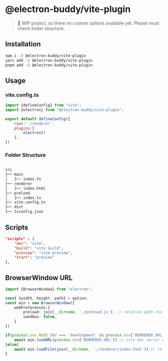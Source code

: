 # @electron-buddy/vite-plugin

> 🚨 WIP project, so there no custom options available yet. Please must check folder structure.

## Installation

```bash
npm i -D @electron-buddy/vite-plugin
yarn add -D @electron-buddy/vite-plugin
pnpm add -D @electron-buddy/vite-plugin
```

## Usage

### vite.config.ts

```js   
import {defineConfig} from "vite";
import {electron} from "@electron-buddy/vite-plugin";

export default defineConfig({
    root:'./renderer',
    plugins:[
        electron()
    ],
})
```

### Folder Structure

```bash

src
├── main
│   ├── index.ts
├── renderer
│   ├── index.html
├── preload
│   ├── index.ts
├── vite.config.ts
├── dist
├── tsconfig.json
```

## Scripts

```json
"scripts" : {
    "dev": "vite",
    "build": "vite build",
    "preview": "vite preview",
    "start": "preview"
},
```

## BrowserWindow URL

```ts
import {BrowserWindow} from "electron";

const {width, height, path} = option;
const win = new BrowserWindow({
    webPreferences:{
        preload: join(__dirname, './preload.js'), // relative path (both)
        sandbox: false,
    }
})

if(process.env.NODE_ENV === 'development' && process.env['RENDERER_URL']){
    await win.loadURL(process.env['RENDERER_URL']) // vite dev server url (dev server)
}else{
    await win.loadFile(join(__dirname, './renderer/index.html')) // relative path (build)
}

```
